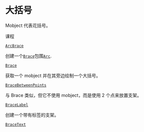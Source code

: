 # 大括号

Mobject 代表花括号。

课程

[`ArcBrace`]()

创建一个[`Brace`]()包围[`Arc`]().

[`Brace`]()

获取一个 mobject 并在其旁边绘制一个大括号。

[`BraceBetweenPoints`](")

与 Brace 类似，但它不使用 mobject，而是使用 2 个点来放置支架。

[`BraceLabel`]()

创建一个带有标签的支架。

[`BraceText`]()
